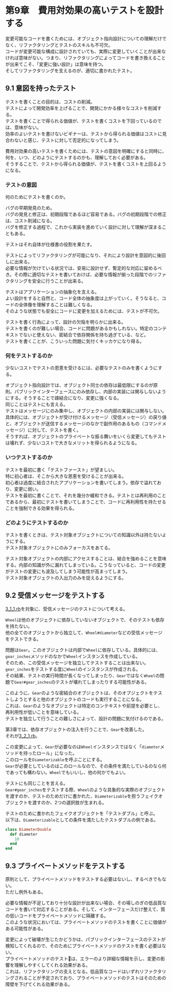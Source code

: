 # 第9章　費用対効果の高いテストを設計する

変更可能なコードを書くためには、オブジェクト指向設計についての理解だけでなく、リファクタリングとテストのスキルも不可欠。  
コードが変更可能な構成に設計されていても、実際に変更していくことが出来なければ意味がない。つまり、リファクタリングによってコードを書き換えることが出来てこそ、「変更に強い設計」は意味を持つ。  
そしてリファクタリングを支えるのが、適切に書かれたテスト。

## 9.1 意図を持ったテスト

テストを書くことの目的は、コストの削減。  
テストによって開発効率を上げることで、開発にかかる様々なコストを削減する。  
テストを書くことで得られる価値が、テストを書くコストを下回っているのでは、意味がない。  
効率のよいテストを書けないビギナーは、テストから得られる価値はコストに見合わないと感じ、テストに対して否定的になってしまう。

費用対効果の高いテストを書くためには、テストの意図を明確にすると同時に、何を、いつ、どのようにテストするのかも、理解しておく必要がある。  
そうすることで、テストから得られる価値が、テストを書くコストを上回るようになる。

### テストの意図

何のためにテストを書くのか。

バグの早期発見のため。  
バグの発見と修正は、初期段階であるほど容易である。バグの初期段階での修正は、コスト削減になる。  
バグを修正する過程で、これから実装を進めていく設計に対して理解が深まることもある。

テストはそれ自体が仕様書の役割を果たす。

テストによってリファクタリングが可能になり、それにより設計を意図的に後回しに出来る。  
必要な情報が欠けている状況では、安易に設計せず、暫定的な対応に留めるべき。その際に適切なテストを書いておけば、必要な情報が揃った段階でのリファクタリングを安全に行うことが出来る。

テストはアプリケーションの抽象化を支える。  
よい設計をすると自然と、コード全体の抽象度は上がっていく。そうなると、コードの全体像を理解することは難しくなる。  
そのような状態でも安全にコードに変更を加えるためには、テストが不可欠。

テストを書く行為によって、設計の欠陥を明らかに出来る。  
テストを書くのが難しい場合、コードに問題があるかもしれない。特定のコンテキストでないと使えない、密結合で依存関係を持ち過ぎている、など。  
テストを書くことが、こういった問題に気付くキッカケになり得る。

### 何をテストするのか

少ないコストでテストの恩恵を受けるには、必要なテストのみを書くようにする。

オブジェクト指向設計では、オブジェクト同士の依存は最低限にするのが原則。パブリックインターフェースにのみ依存し、内部の実装には関与しないようにする。そうすることで疎結合になり、変更に強くなる。  
同じことはテストにも言える。  
テストはメッセージにのみ集中し、オブジェクトの内部の実装には関与しない。  
具体的には、オブジェクトが受け付けるメッセージ（受信メッセージ）の戻り値と、オブジェクトが送信するメッセージのなかで副作用のあるもの（コマンドメッセージ）に対して、テストを書く。  
そうすれば、オブジェクトのプライベートな振る舞いをいくら変更してもテストは壊れず、少ないコストで大きなメリットを得られるようになる。

### いつテストするのか

テストを最初に書く「テストファースト」が望ましい。  
特に初心者は、そこから大きな恩恵を受けることが出来る。  
初心者は過度に結合されたアプリケーションを書いてしまう。依存で溢れており、変更に弱い。  
テストを最初に書くことで、それを幾分か緩和できる。テストとは再利用のことであるから、最初にテストを書いてしまうことで、コードに再利用性を持たせることを強制できる効果を得られる。

### どのようにテストするのか

テストを書くときは、テスト対象オブジェクトについての知識以外は持たないようにする。  
テスト対象オブジェクトにのみフォーカスをあてる。

テスト対象オブジェクトの内部にアクセスすることは、結合を強めることを意味する。内部の知識が外に漏れてしまっている。こうなっていると、コードの変更がテストの変更にも波及してしまう可能性が高まってしまう。  
テスト対象オブジェクトの入出力のみを捉えるようにする。

## 9.2 受信メッセージをテストする

[3_1_1.rb](../chapter3/3_1_1.rb)を対象に、受信メッセージのテストについて考える。

`Wheel`は他のオブジェクトに依存していないオブジェクトで、そのテストも依存を持たない。  
他の全てのオブジェクトから独立して、`Wheel#diameter`などの受信メッセージをテストできる。

問題は`Gear`。このオブジェクトは内部で`Wheel`に依存している。具体的には、`gear_inches`メソッドのなかで`Wheel`インスタンスを作成している。  
そのため、この受信メッセージを独立してテストすることは出来ない。`gear_inches`をテストする度に`Wheel`のインスタンスが作成される。  
その結果、テストの実行時間が長くなってしまったり、`Gear`ではなく`Wheel`の問題で`Gear#gear_inches`のテストが壊れてしまったりする可能性がある。

このように、`Gear`のような密結合のオブジェクトは、そのオブジェクトをテストしようとすると他のオブジェクトのコードも実行することになる。  
これは、`Gear`のようなオブジェクトは特定のコンテキストや前提を必要とし、再利用性が低いことを意味している。  
テストを独立して行うことの難しさによって、設計の問題に気付けるのである。

第3章では、依存オブジェクトの注入を行うことで、`Gear`を改善した。  
それが[3_2_1.rb](../chapter3/3_2_1.rb)。

この変更によって、`Gear`が必要なのは`Wheel`インスタンスではなく「`diameter`メソッドを持ったロール」になった。  
このロールを`Diameterizable`を呼ぶことにする。  
`Gear`が必要としているのはこのロールなので、その条件を満たしているのなら何であっても構わない。`Wheel`でもいいし、他の何かでもよい。

テストにも同じことを言える。  
`Gear#gear_inches`をテストする際、`Wheel`のような具象的な実際のオブジェクトを渡すのか、テストのためだけに書かれた、`Diameterizable`を担うフェイクオブジェクトを渡すのか、2つの選択肢が生まれる。

テストのために書かれたフェイクオブジェクトを「テストダブル」と呼ぶ。  
以下は、`Diameterizable`としての条件を満たしたテストダブルの例である。

```ruby
class DiameterDouble
  def diameter
    10
  end
end
```

## 9.3 プライベートメソッドをテストする

原則として、プライベートメソッドをテストする必要はないし、するべきでもない。  
ただし例外もある。

必要な情報が不足しており十分な設計が出来ない場合、その場しのぎの低品質なコードを書いて対応することがある。そして、インターフェースだけ整えて、質の低いコードをプライベートメソッドに隔離する。  
このような状況においては、プライベートメソッドのテストを書くことに価値がある可能性がある。

変更によって破壊が生じたかどうかは、パブリックインターフェースのテストが検知してくれるので、そのためにプライベートメソッドのテストを書く必要はない。  
プライベートメソッドのテストは、エラーのより詳細な情報を示し、変更の影響を理解しやすくしてくれる効果がある。  
これは、リファクタリングの支えとなる。低品質なコードはいずれリファクタリングされることが予定されており、プライベートメソッドのテストはそのための障壁を下げてくれる効果がある。
